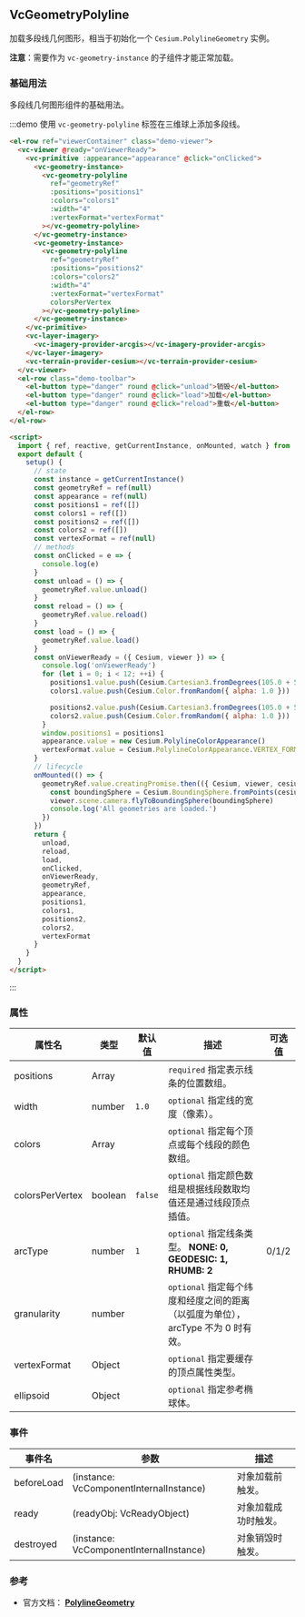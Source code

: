 ## VcGeometryPolyline

加载多段线几何图形，相当于初始化一个 `Cesium.PolylineGeometry` 实例。

**注意**：需要作为 `vc-geometry-instance` 的子组件才能正常加载。

### 基础用法

多段线几何图形组件的基础用法。

:::demo 使用 `vc-geometry-polyline` 标签在三维球上添加多段线。

```html
<el-row ref="viewerContainer" class="demo-viewer">
  <vc-viewer @ready="onViewerReady">
    <vc-primitive :appearance="appearance" @click="onClicked">
      <vc-geometry-instance>
        <vc-geometry-polyline
          ref="geometryRef"
          :positions="positions1"
          :colors="colors1"
          :width="4"
          :vertexFormat="vertexFormat"
        ></vc-geometry-polyline>
      </vc-geometry-instance>
      <vc-geometry-instance>
        <vc-geometry-polyline
          ref="geometryRef"
          :positions="positions2"
          :colors="colors2"
          :width="4"
          :vertexFormat="vertexFormat"
          colorsPerVertex
        ></vc-geometry-polyline>
      </vc-geometry-instance>
    </vc-primitive>
    <vc-layer-imagery>
      <vc-imagery-provider-arcgis></vc-imagery-provider-arcgis>
    </vc-layer-imagery>
    <vc-terrain-provider-cesium></vc-terrain-provider-cesium>
  </vc-viewer>
  <el-row class="demo-toolbar">
    <el-button type="danger" round @click="unload">销毁</el-button>
    <el-button type="danger" round @click="load">加载</el-button>
    <el-button type="danger" round @click="reload">重载</el-button>
  </el-row>
</el-row>

<script>
  import { ref, reactive, getCurrentInstance, onMounted, watch } from 'vue'
  export default {
    setup() {
      // state
      const instance = getCurrentInstance()
      const geometryRef = ref(null)
      const appearance = ref(null)
      const positions1 = ref([])
      const colors1 = ref([])
      const positions2 = ref([])
      const colors2 = ref([])
      const vertexFormat = ref(null)
      // methods
      const onClicked = e => {
        console.log(e)
      }
      const unload = () => {
        geometryRef.value.unload()
      }
      const reload = () => {
        geometryRef.value.reload()
      }
      const load = () => {
        geometryRef.value.load()
      }
      const onViewerReady = ({ Cesium, viewer }) => {
        console.log('onViewerReady')
        for (let i = 0; i < 12; ++i) {
          positions1.value.push(Cesium.Cartesian3.fromDegrees(105.0 + 5 * i, 35.0))
          colors1.value.push(Cesium.Color.fromRandom({ alpha: 1.0 }))

          positions2.value.push(Cesium.Cartesian3.fromDegrees(105.0 + 5 * i, 30.0))
          colors2.value.push(Cesium.Color.fromRandom({ alpha: 1.0 }))
        }
        window.positions1 = positions1
        appearance.value = new Cesium.PolylineColorAppearance()
        vertexFormat.value = Cesium.PolylineColorAppearance.VERTEX_FORMAT
      }
      // lifecycle
      onMounted(() => {
        geometryRef.value.creatingPromise.then(({ Cesium, viewer, cesiumObject }) => {
          const boundingSphere = Cesium.BoundingSphere.fromPoints(cesiumObject._positions)
          viewer.scene.camera.flyToBoundingSphere(boundingSphere)
          console.log('All geometries are loaded.')
        })
      })
      return {
        unload,
        reload,
        load,
        onClicked,
        onViewerReady,
        geometryRef,
        appearance,
        positions1,
        colors1,
        positions2,
        colors2,
        vertexFormat
      }
    }
  }
</script>
```

:::

### 属性

| 属性名          | 类型    | 默认值  | 描述                                                                             | 可选值 |
| --------------- | ------- | ------- | -------------------------------------------------------------------------------- | ------ |
| positions       | Array   |         | `required` 指定表示线条的位置数组。                                              |
| width           | number  | `1.0`   | `optional` 指定线的宽度（像素）。                                                |
| colors          | Array   |         | `optional` 指定每个顶点或每个线段的颜色数组。                                    |
| colorsPerVertex | boolean | `false` | `optional` 指定颜色数组是根据线段数取均值还是通过线段顶点插值。                  |
| arcType         | number  | `1`     | `optional` 指定线条类型。 **NONE: 0, GEODESIC: 1, RHUMB: 2**                     | 0/1/2  |
| granularity     | number  |         | `optional` 指定每个纬度和经度之间的距离（以弧度为单位），arcType 不为 0 时有效。 |
| vertexFormat    | Object  |         | `optional` 指定要缓存的顶点属性类型。                                            |
| ellipsoid       | Object  |         | `optional` 指定参考椭球体。                                                      |        |

### 事件

| 事件名     | 参数                                    | 描述                 |
| ---------- | --------------------------------------- | -------------------- |
| beforeLoad | (instance: VcComponentInternalInstance) | 对象加载前触发。     |
| ready      | (readyObj: VcReadyObject)               | 对象加载成功时触发。 |
| destroyed  | (instance: VcComponentInternalInstance) | 对象销毁时触发。     |

### 参考

- 官方文档： **[PolylineGeometry](https://cesium.com/docs/cesiumjs-ref-doc/PolylineGeometry.html)**
